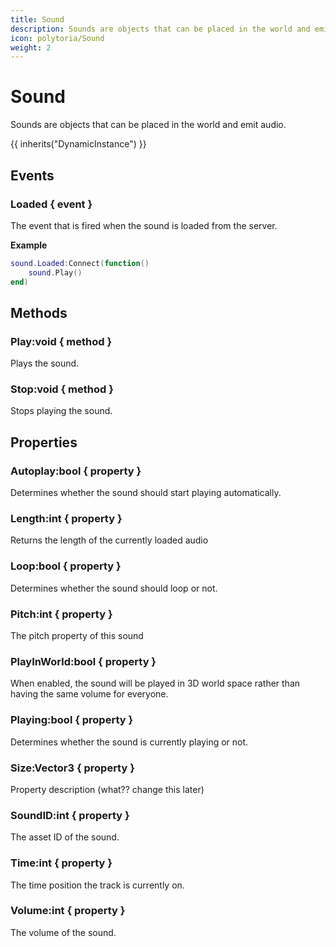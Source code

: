 ```yaml
---
title: Sound
description: Sounds are objects that can be placed in the world and emit audio.
icon: polytoria/Sound
weight: 2
---
```


# Sound

Sounds are objects that can be placed in the world and emit audio.

{{ inherits("DynamicInstance") }}

## Events

### Loaded { event }

The event that is fired when the sound is loaded from the server.

**Example**

```lua
sound.Loaded:Connect(function()
    sound.Play()
end)
```

## Methods

### Play:void { method }

Plays the sound.

### Stop:void { method }

Stops playing the sound.

## Properties

### Autoplay:bool { property }

Determines whether the sound should start playing automatically.

### Length:int { property }

Returns the length of the currently loaded audio

### Loop:bool { property }

Determines whether the sound should loop or not.

### Pitch:int { property }

The pitch property of this sound

### PlayInWorld:bool { property }

When enabled, the sound will be played in 3D world space rather than having the same volume for everyone.

### Playing:bool { property }

Determines whether the sound is currently playing or not.

### Size:Vector3 { property }

Property description (what?? change this later)

### SoundID:int { property }

The asset ID of the sound.

### Time:int { property }

The time position the track is currently on.

### Volume:int { property }

The volume of the sound.
